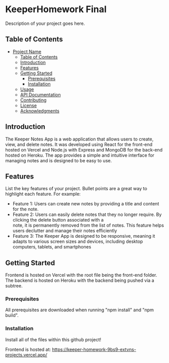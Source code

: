 # KeeperHomework Final

Description of your project goes here.

## Table of Contents

- [Project Name](#project-name)
  - [Table of Contents](#table-of-contents)
  - [Introduction](#introduction)
  - [Features](#features)
  - [Getting Started](#getting-started)
    - [Prerequisites](#prerequisites)
    - [Installation](#installation)
  - [Usage](#usage)
  - [API Documentation](#api-documentation)
  - [Contributing](#contributing)
  - [License](#license)
  - [Acknowledgments](#acknowledgments)

## Introduction

The Keeper Notes App is a web application that allows users to create, view, and delete notes. It was developed using React for the front-end hosted on Vercel and Node.js with Express and MongoDB for the back-end hosted on Heroku. The app provides a simple and intuitive interface for managing notes and is designed to be easy to use.

## Features

List the key features of your project. Bullet points are a great way to highlight each feature. For example:

- Feature 1: Users can create new notes by providing a title and content for the note.
- Feature 2: Users can easily delete notes that they no longer require. By clicking the delete button associated with a     
             note, it is permanently removed from the list of notes. This feature helps users declutter and manage their 
             notes efficiently
- Feature 3: The Keeper App is designed to be responsive, meaning it adapts to various screen sizes and devices, including                desktop computers, tablets, and smartphones

## Getting Started

Frontend is hosted on Vercel with the root file being the front-end folder. The backend is hosted on Heroku with the backend being pushed via a subtree.

### Prerequisites

All prerequisites are downloaded when running "npm install" and "npm build".

### Installation

Install all of the files within this github project!

Frontend is hosted at: https://keeper-homework-9bs9-extvns-projects.vercel.app/
